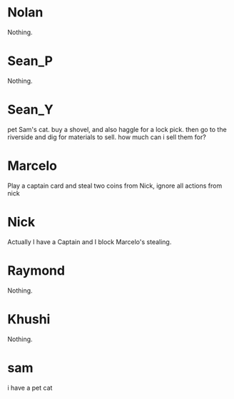 # Nolan

Nothing.

# Sean_P

Nothing.

# Sean_Y

pet Sam's cat. buy a shovel, and also haggle for a lock pick. then go to the riverside and dig for materials to sell. how much can i sell them for?

# Marcelo

Play a captain card and steal two coins from Nick, ignore all actions from nick

# Nick

Actually I have a Captain and I block Marcelo's stealing.

# Raymond

Nothing.

# Khushi

Nothing.

# sam

i have a pet cat 

